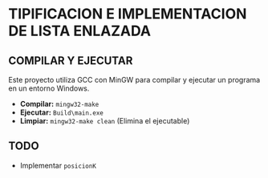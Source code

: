 # TIPIFICACION E IMPLEMENTACION DE LISTA ENLAZADA

## COMPILAR Y EJECUTAR

Este proyecto utiliza GCC con MinGW para compilar y ejecutar un programa en un entorno Windows.

- **Compilar:** `mingw32-make`
- **Ejecutar:** `Build\main.exe`
- **Limpiar:** `mingw32-make clean` (Elimina el ejecutable)

## TODO

- Implementar `posicionK`

